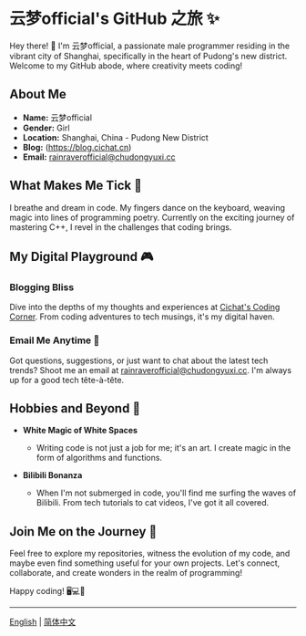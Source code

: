 # 云梦official's GitHub 之旅 ✨

Hey there! 👋 I'm 云梦official, a passionate male programmer residing in the vibrant city of Shanghai, specifically in the heart of Pudong's new district. Welcome to my GitHub abode, where creativity meets coding!

## About Me

- **Name:** 云梦official
- **Gender:** Girl
- **Location:** Shanghai, China - Pudong New District
- **Blog:** (https://blog.cichat.cn)
- **Email:** rainraverofficial@chudongyuxi.cc

## What Makes Me Tick 🚀

I breathe and dream in code. My fingers dance on the keyboard, weaving magic into lines of programming poetry. Currently on the exciting journey of mastering C++, I revel in the challenges that coding brings.

## My Digital Playground 🎮

### Blogging Bliss
Dive into the depths of my thoughts and experiences at [Cichat's Coding Corner](https://blog.cichat.cn). From coding adventures to tech musings, it's my digital haven.

### Email Me Anytime 📧
Got questions, suggestions, or just want to chat about the latest tech trends? Shoot me an email at rainraverofficial@chudongyuxi.cc. I'm always up for a good tech tête-à-tête.

## Hobbies and Beyond 🌈

- **White Magic of White Spaces**
  - Writing code is not just a job for me; it's an art. I create magic in the form of algorithms and functions.

- **Bilibili Bonanza**
  - When I'm not submerged in code, you'll find me surfing the waves of Bilibili. From tech tutorials to cat videos, I've got it all covered.

## Join Me on the Journey 🚀

Feel free to explore my repositories, witness the evolution of my code, and maybe even find something useful for your own projects. Let's connect, collaborate, and create wonders in the realm of programming!

Happy coding! 🖥️💻🚀

---

[English](README.md) | [简体中文](README_zh.md)
